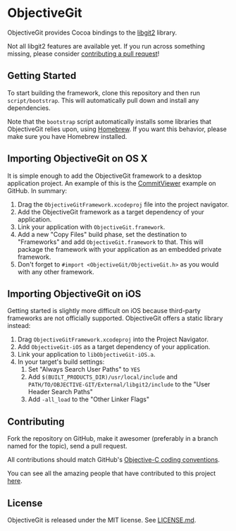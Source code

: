 # ObjectiveGit

ObjectiveGit provides Cocoa bindings to the
[libgit2](https://github.com/libgit2/libgit2) library.

Not all libgit2 features are available yet. If you run across something missing,
please consider [contributing a pull request](#contributing)!

## Getting Started

To start building the framework, clone this repository and then run
`script/bootstrap`. This will automatically pull down and install any
dependencies.

Note that the `bootstrap` script automatically installs some libraries that
ObjectiveGit relies upon, using [Homebrew](http://brew.sh). If you want this
behavior, please make sure you have Homebrew installed.

## Importing ObjectiveGit on OS X

It is simple enough to add the ObjectiveGit framework to a desktop application
project. An example of this is the
[CommitViewer](https://github.com/Abizern/CommitViewer) example on GitHub. In summary:

1. Drag the `ObjectiveGitFramework.xcodeproj` file into the project navigator.
1. Add the ObjectiveGit framework as a target dependency of your application.
1. Link your application with `ObjectiveGit.framework`.
1. Add a new "Copy Files" build phase, set the destination to "Frameworks" and
   add `ObjectiveGit.framework` to that. This will package the framework with
   your application as an embedded private framework.
1. Don't forget to `#import <ObjectiveGit/ObjectiveGit.h>` as you would with any
   other framework.

## Importing ObjectiveGit on iOS

Getting started is slightly more difficult on iOS because third-party frameworks
are not officially supported. ObjectiveGit offers a static library instead:

1. Drag `ObjectiveGitFramework.xcodeproj` into the Project Navigator.
1. Add `ObjectiveGit-iOS` as a target dependency of your application.
1. Link your application to `libObjectiveGit-iOS.a`.
1. In your target's build settings:
    1. Set "Always Search User Paths" to `YES`
    1. Add `$(BUILT_PRODUCTS_DIR)/usr/local/include` and
       `PATH/TO/OBJECTIVE-GIT/External/libgit2/include` to the "User Header
       Search Paths"
    1. Add `-all_load` to the "Other Linker Flags"

## Contributing

Fork the repository on GitHub, make it awesomer (preferably in a branch named
for the topic), send a pull request.

All contributions should match GitHub's [Objective-C coding
conventions](https://github.com/github/objective-c-conventions).

You can see all the amazing people that have contributed to this project
[here](https://github.com/libgit2/objective-git/contributors).

## License

ObjectiveGit is released under the MIT license. See
[LICENSE.md](https://github.com/github/Archimedes/blob/master/LICENSE.md).
